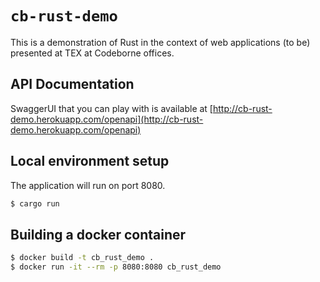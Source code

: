# `cb-rust-demo`

This is a demonstration of Rust in the context of web applications (to be) presented at
TEX at Codeborne offices.

## API Documentation

SwaggerUI that you can play with is available at [http://cb-rust-demo.herokuapp.com/openapi](http://cb-rust-demo.herokuapp.com/openapi)

## Local environment setup

The application will run on port 8080.

```bash
$ cargo run
```

## Building a docker container

```bash
$ docker build -t cb_rust_demo .
$ docker run -it --rm -p 8080:8080 cb_rust_demo
```
